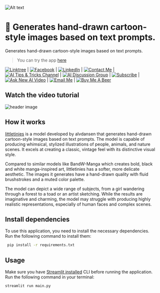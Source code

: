 ![Alt text](https://i.imgur.com/RhRQLLN.jpg)

# 👀 Generates hand-drawn cartoon-style images based on text prompts.

Generates hand-drawn cartoon-style images based on text prompts.

> You can try the app [here](https://sagi-hand-drawn-cartoon-style-images.streamlit.app/)

[![Linktree](https://img.shields.io/badge/linktree-white?style=for-the-badge&logo=linktree&logoColor=43E55E)](https://linktr.ee/sagib?lt_utm_source=lt_share_link#373198503) |
[![Facebook](https://img.shields.io/badge/facebook-white?style=for-the-badge&logo=facebook&logoColor=0866FF)](https://www.facebook.com/sagi.baron) |
[![LinkedIn](https://img.shields.io/badge/linkedin-white?style=for-the-badge&logo=linkedin&logoColor=0A66C2)](https://www.linkedin.com/in/sagi-bar-on) |
[![Contact Me](https://img.shields.io/badge/CONTACT_ME-white?style=for-the-badge&logo=whatsapp&logoColor=25D366)](https://api.whatsapp.com/send?phone=972549995050) |
[![AI Tips & Tricks Channel](https://img.shields.io/badge/AI_TIPS_&_TRICKS_CHANNEL-white?style=for-the-badge&logo=whatsapp&logoColor=25D366)](https://whatsapp.com/channel/0029Vaj33VkEawds11JP9o1c) |
[![AI Discussion Group](https://img.shields.io/badge/AI_DISCUSSION_GROUP-white?style=for-the-badge&logo=whatsapp&logoColor=25D366)](https://whatsapp.com/channel/0029Vaj33VkEawds11JP9o1c) |
[![Subscribe](https://img.shields.io/badge/Subscribe_to_my_YouTube_channel-white?style=for-the-badge&logo=youtube&logoColor=FF0000)](https://www.youtube.com/@SagiBaron) |
[![Ask New AI Video](https://img.shields.io/badge/Ask_For_New_AI_Video-white?style=for-the-badge&logo=GoogleForms&logoColor=7248B9)](https://forms.gle/b5hw4Rfe6ZtXuiQV6) |
[![Email Me](https://img.shields.io/badge/email_me-white?style=for-the-badge&logo=gmail&logoColor=EA4335)](mailto:sagi.baron76@gmail.com) |
[![Buy Me A Beer](https://img.shields.io/badge/Buy_Me_A_Beer-white?style=for-the-badge&logo=buymeacoffee&logoColor=FFDD00)](https://buymeacoffee.com/sagibar)

## Watch the video tutorial

![header image](https://i.imgur.com/cf9UOD1.jpeg)

## How it works

[littletinies](https://huggingface.co/spaces/fujohnwang/alvdansen-littletinies) is a model developed by alvdansen that generates hand-drawn cartoon-style images based on text prompts. The model is capable of producing whimsical, stylized illustrations of people, animals, and nature scenes. It excels at creating a classic, vintage feel with its distinctive visual style.

Compared to similar models like BandW-Manga which creates bold, black and white manga-inspired art, littletinies has a softer, more delicate aesthetic. The images it generates have a hand-drawn quality with fluid brushstrokes and a muted color palette.

The model can depict a wide range of subjects, from a girl wandering through a forest to a toad or an artist sketching. While the results are imaginative and charming, the model may struggle with producing highly realistic representations, especially of human faces and complex scenes.

## Install dependencies

To use this application, you need to install the necessary dependencies.  
Run the following command to install them:

```sh
 pip install -r requirements.txt
```

## Usage

Make sure you have [Streamlit installed](https://docs.streamlit.io/) CLI before running the application.  
Run the following command in your terminal:

```
streamlit run main.py
```
